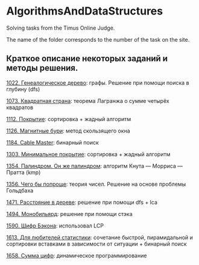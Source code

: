 # AlgorithmsAndDataStructures

 Solving tasks from the Timus Online Judge.

The name of the folder corresponds to the number of the task on the site.

## Краткое описание некоторых заданий и методы решения.


[1022. Генеалогическое дерево](https://acm.timus.ru/problem.aspx?space=1&num=1022): графы. Решение при помощи поиска в глубину (dfs)

[1073. Квадратная страна](https://acm.timus.ru/problem.aspx?space=1&num=1073): теорема Лагранжа о сумме четырёх квадратов

[1112. Покрытие](https://acm.timus.ru/problem.aspx?space=1&num=1112): сортировка + жадный алгоритм 

[1126. Магнитные бури](https://acm.timus.ru/problem.aspx?space=1&num=1126): метод скользящего окна

[1184. Cable Master](https://acm.timus.ru/problem.aspx?space=1&num=1184): бинарный поиск

[1303. Минимальное покрытие](https://acm.timus.ru/problem.aspx?space=1&num=1303): сортировка + жадный алгоритм

[1354. Палиндром. Он же палиндром](https://acm.timus.ru/problem.aspx?space=1&num=1354): алгоритм Кнута — Морриса — Пратта (kmp)

[1356. Чего бы попроще](https://acm.timus.ru/problem.aspx?space=1&num=1356): теория чисел. Решение на основе проблемы Гольдбаха

[1471. Расстояние в дереве](https://acm.timus.ru/problem.aspx?space=1&num=1471): решение при помощи dfs + lca 

[1494. Монобильярд](https://acm.timus.ru/problem.aspx?space=1&num=1494): решение при помощи стэка

[1590. Шифр Бэкона](https://acm.timus.ru/problem.aspx?space=1&num=1590): использовал LCP

[1613. Для любителей статистики](https://acm.timus.ru/problem.aspx?space=1&num=1613): сочетание быстрой, пирамидальной и сортировки вставками в зависимости от ситуации + бинарный поиск

[1658. Сумма цифр](https://acm.timus.ru/problem.aspx?space=1&num=1658): динамическое программирование
